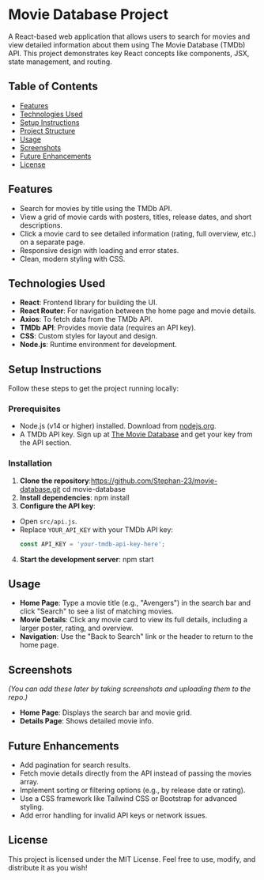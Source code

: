 # Movie Database Project

A React-based web application that allows users to search for movies and view detailed information about them using The Movie Database (TMDb) API. This project demonstrates key React concepts like components, JSX, state management, and routing.

## Table of Contents
- [Features](#features)
- [Technologies Used](#technologies-used)
- [Setup Instructions](#setup-instructions)
- [Project Structure](#project-structure)
- [Usage](#usage)
- [Screenshots](#screenshots)
- [Future Enhancements](#future-enhancements)
- [License](#license)

## Features
- Search for movies by title using the TMDb API.
- View a grid of movie cards with posters, titles, release dates, and short descriptions.
- Click a movie card to see detailed information (rating, full overview, etc.) on a separate page.
- Responsive design with loading and error states.
- Clean, modern styling with CSS.

## Technologies Used
- **React**: Frontend library for building the UI.
- **React Router**: For navigation between the home page and movie details.
- **Axios**: To fetch data from the TMDb API.
- **TMDb API**: Provides movie data (requires an API key).
- **CSS**: Custom styles for layout and design.
- **Node.js**: Runtime environment for development.

## Setup Instructions
Follow these steps to get the project running locally:

### Prerequisites
- Node.js (v14 or higher) installed. Download from [nodejs.org](https://nodejs.org).
- A TMDb API key. Sign up at [The Movie Database](https://www.themoviedb.org/) and get your key from the API section.

### Installation
1. **Clone the repository**:https://github.com/Stephan-23/movie-database.git
   cd movie-database
2. **Install dependencies**: npm install
3. **Configure the API key**:
- Open `src/api.js`.
- Replace `YOUR_API_KEY` with your TMDb API key:
  ```jsx
  const API_KEY = 'your-tmdb-api-key-here';
  ```

4. **Start the development server**:   npm start


## Usage
- **Home Page**: Type a movie title (e.g., "Avengers") in the search bar and click "Search" to see a list of matching movies.
- **Movie Details**: Click any movie card to view its full details, including a larger poster, rating, and overview.
- **Navigation**: Use the "Back to Search" link or the header to return to the home page.

## Screenshots
*(You can add these later by taking screenshots and uploading them to the repo.)*
- **Home Page**: Displays the search bar and movie grid.
- **Details Page**: Shows detailed movie info.

## Future Enhancements
- Add pagination for search results.
- Fetch movie details directly from the API instead of passing the movies array.
- Implement sorting or filtering options (e.g., by release date or rating).
- Use a CSS framework like Tailwind CSS or Bootstrap for advanced styling.
- Add error handling for invalid API keys or network issues.

## License
This project is licensed under the MIT License. Feel free to use, modify, and distribute it as you wish!

